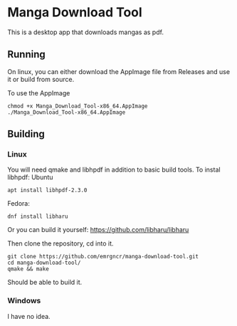 # Manga Download Tool
This is a desktop app that downloads mangas as pdf.
## Running
On linux, you can either download the AppImage file from Releases and use it or build from source.

To use the AppImage
```
chmod +x Manga_Download_Tool-x86_64.AppImage
./Manga_Download_Tool-x86_64.AppImage
```
## Building
### Linux
You will need qmake and libhpdf in addition to basic build tools.
To instal libhpdf:
Ubuntu
```
apt install libhpdf-2.3.0
```
Fedora:
```
dnf install libharu
```
Or you can build it yourself: https://github.com/libharu/libharu


Then clone the repository, cd into it. 
```
git clone https://github.com/emrgncr/manga-download-tool.git
cd manga-download-tool/
qmake && make
```
Should be able to build it.
### Windows
I have no idea.
